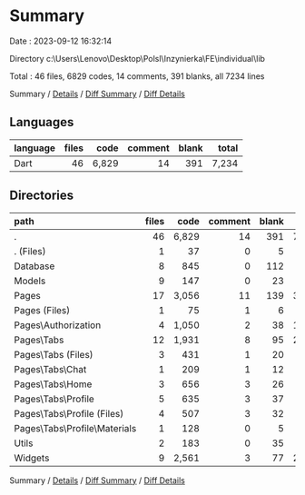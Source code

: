 # Summary

Date : 2023-09-12 16:32:14

Directory c:\\Users\\Lenovo\\Desktop\\Polsl\\Inzynierka\\FE\\individual\\lib

Total : 46 files,  6829 codes, 14 comments, 391 blanks, all 7234 lines

Summary / [Details](details.md) / [Diff Summary](diff.md) / [Diff Details](diff-details.md)

## Languages
| language | files | code | comment | blank | total |
| :--- | ---: | ---: | ---: | ---: | ---: |
| Dart | 46 | 6,829 | 14 | 391 | 7,234 |

## Directories
| path | files | code | comment | blank | total |
| :--- | ---: | ---: | ---: | ---: | ---: |
| . | 46 | 6,829 | 14 | 391 | 7,234 |
| . (Files) | 1 | 37 | 0 | 5 | 42 |
| Database | 8 | 845 | 0 | 112 | 957 |
| Models | 9 | 147 | 0 | 23 | 170 |
| Pages | 17 | 3,056 | 11 | 139 | 3,206 |
| Pages (Files) | 1 | 75 | 1 | 6 | 82 |
| Pages\\Authorization | 4 | 1,050 | 2 | 38 | 1,090 |
| Pages\\Tabs | 12 | 1,931 | 8 | 95 | 2,034 |
| Pages\\Tabs (Files) | 3 | 431 | 1 | 20 | 452 |
| Pages\\Tabs\\Chat | 1 | 209 | 1 | 12 | 222 |
| Pages\\Tabs\\Home | 3 | 656 | 3 | 26 | 685 |
| Pages\\Tabs\\Profile | 5 | 635 | 3 | 37 | 675 |
| Pages\\Tabs\\Profile (Files) | 4 | 507 | 3 | 32 | 542 |
| Pages\\Tabs\\Profile\\Materials | 1 | 128 | 0 | 5 | 133 |
| Utils | 2 | 183 | 0 | 35 | 218 |
| Widgets | 9 | 2,561 | 3 | 77 | 2,641 |

Summary / [Details](details.md) / [Diff Summary](diff.md) / [Diff Details](diff-details.md)